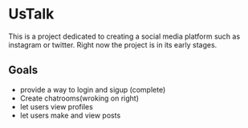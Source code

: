 # UsTalk
This is a project dedicated to creating a social media platform such as instagram or twitter. Right now the project is in its early stages.

## Goals
- provide a way to login and sigup (complete)
- Create chatrooms(wroking on right)
- let users view profiles
- let users make and view posts
